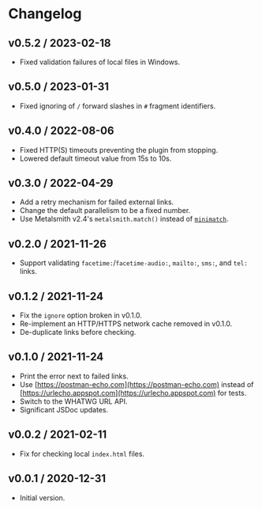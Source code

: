 # Changelog

## v0.5.2 / 2023-02-18

- Fixed validation failures of local files in Windows.

## v0.5.0 / 2023-01-31

- Fixed ignoring of `/` forward slashes in `#` fragment identifiers.

## v0.4.0 / 2022-08-06

- Fixed HTTP(S) timeouts preventing the plugin from stopping.
- Lowered default timeout value from 15s to 10s.

## v0.3.0 / 2022-04-29

- Add a retry mechanism for failed external links.
- Change the default parallelism to be a fixed number.
- Use Metalsmith v2.4's `metalsmith.match()` instead of [`minimatch`](https://www.npmjs.com/package/minimatch).

## v0.2.0 / 2021-11-26

- Support validating `facetime:`/`facetime-audio:`, `mailto:`, `sms:`, and `tel:` links.

## v0.1.2 / 2021-11-24

- Fix the `ignore` option broken in v0.1.0.
- Re-implement an HTTP/HTTPS network cache removed in v0.1.0.
- De-duplicate links before checking.

## v0.1.0 / 2021-11-24

- Print the error next to failed links.
- Use [https://postman-echo.com](https://postman-echo.com) instead of [https://urlecho.appspot.com](https://urlecho.appspot.com) for tests.
- Switch to the WHATWG URL API.
- Significant JSDoc updates.

## v0.0.2 / 2021-02-11

- Fix for checking local `index.html` files.

## v0.0.1 / 2020-12-31

- Initial version.
